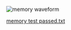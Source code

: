 ![memory waveform](https://github.com/petergad14/VeriRISC-processor/assets/139645814/936cc24b-e53b-4f2b-9c1a-c9d937cdbc66)

[memory test passed.txt](https://github.com/petergad14/VeriRISC-processor/files/12067057/memory.test.passed.txt)
